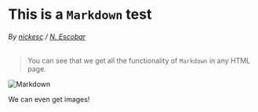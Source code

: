# This is a `Markdown` test

###### By [nickesc](https://github.com/nickesc) / [N. Escobar](https://nickesc.com)

> You can see that we get all the functionality of `Markdown` in any HTML page.

![Markdown](https://upload.wikimedia.org/wikipedia/commons/thumb/4/48/Markdown-mark.svg/1200px-Markdown-mark.svg.png)

We can even get images!